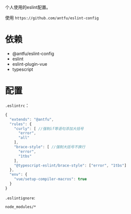 个人使用的eslint配置。


使用 `https://github.com/antfu/eslint-config`

# 依赖

 - @antfu/eslint-config
 - eslint
 - eslint-plugin-vue
 - typescript

# 配置

`.eslintrc`：

```javascript
{
  "extends": "@antfu",
  "rules": {
    "curly": [ //强制if等语句添加大括号
      "error",
      "all"
    ],
    "brace-style": [ //强制大括号不换行
      "error",
      "1tbs"
    ],
    "@typescript-eslint/brace-style": ["error", "1tbs"]
  },
  "env": {
    "vue/setup-compiler-macros": true
  }
}
```

`.eslintignore`:

```
node_modules/*
```
